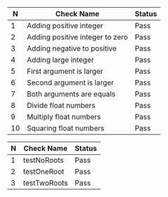 | N  | Check Name                      | Status | 
|----|---------------------------------|--------|
| 1  | Adding positive integer         | Pass   |
| 2  | Adding positive integer to zero | Pass   |
| 3  | Adding negative to positive     | Pass   |
| 4  | Adding large integer            | Pass   |
| 5  | First argument is larger        | Pass   |
| 6  | Second argument is larger       | Pass   |
| 7  | Both arguments are equals       | Pass   |
| 8  | Divide float numbers            | Pass   |
| 9  | Multiply float numbers          | Pass   |
| 10 | Squaring float numbers          | Pass   |



| N | Check Name   | Status |
|---|--------------|--------|
| 1 | testNoRoots  | Pass   |
| 2 | testOneRoot  | Pass   |
| 3 | testTwoRoots | Pass   |
